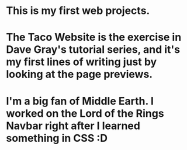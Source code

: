# This is my first web projects.

# The Taco Website is the exercise in Dave Gray's tutorial series, and it's my first lines of writing just by looking at the page previews.

# I'm a big fan of Middle Earth. I worked on the Lord of the Rings Navbar right after I learned something in CSS :D
